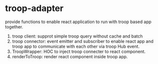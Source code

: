 # troop-adapter

provide functions to enable react application to run with troop based app together.

1. troop client: supprot simple troop query without cache and batch
2. troop connector: event emitter and subscriber to enable react app and troop app to communicate with each other via troop Hub event. 
3. TroopWrapper: HOC to inject troop connecter to react component.
4. renderToTroop: render react component inside troop app.
